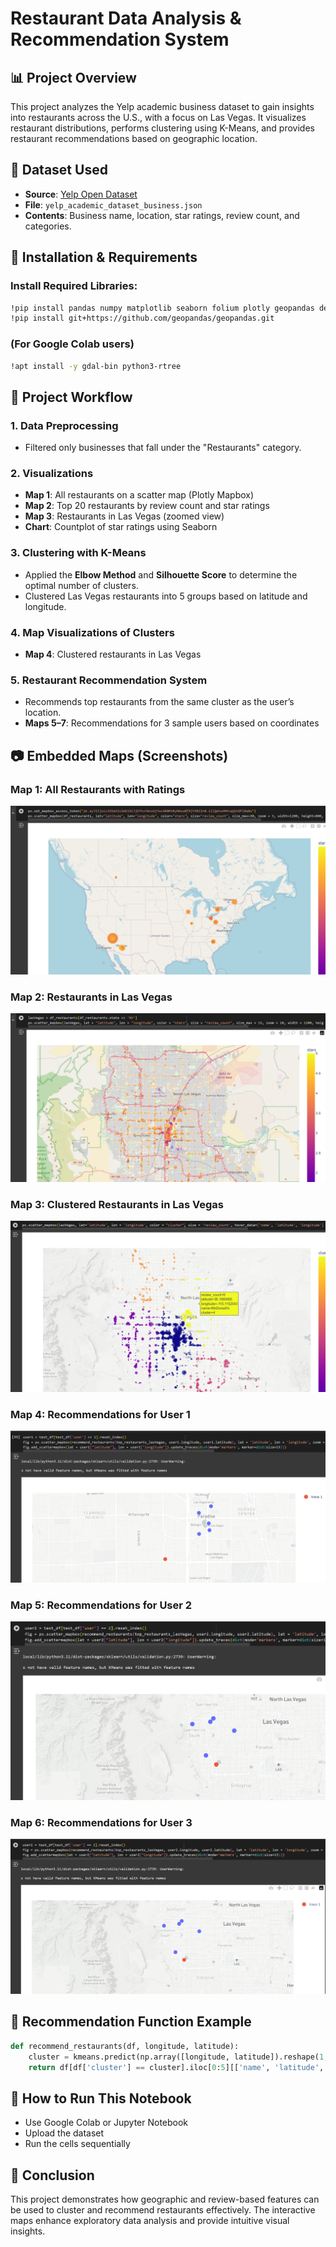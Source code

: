 # Restaurant Data Analysis & Recommendation System

## 📊 Project Overview
This project analyzes the Yelp academic business dataset to gain insights into restaurants across the U.S., with a focus on Las Vegas. It visualizes restaurant distributions, performs clustering using K-Means, and provides restaurant recommendations based on geographic location.

## 📁 Dataset Used
- **Source**: [Yelp Open Dataset](https://www.dropbox.com/s/3x1w789mmuae3ao/yelp_academic_dataset_business.zip)
- **File**: `yelp_academic_dataset_business.json`
- **Contents**: Business name, location, star ratings, review count, and categories.

## 🔧 Installation & Requirements
### Install Required Libraries:
```bash
!pip install pandas numpy matplotlib seaborn folium plotly geopandas descartes scikit-learn
!pip install git+https://github.com/geopandas/geopandas.git
```

### (For Google Colab users)
```bash
!apt install -y gdal-bin python3-rtree
```

## 📌 Project Workflow
### 1. **Data Preprocessing**
- Filtered only businesses that fall under the "Restaurants" category.

### 2. **Visualizations**
- **Map 1**: All restaurants on a scatter map (Plotly Mapbox)
- **Map 2**: Top 20 restaurants by review count and star ratings
- **Map 3**: Restaurants in Las Vegas (zoomed view)
- **Chart**: Countplot of star ratings using Seaborn

### 3. **Clustering with K-Means**
- Applied the **Elbow Method** and **Silhouette Score** to determine the optimal number of clusters.
- Clustered Las Vegas restaurants into 5 groups based on latitude and longitude.

### 4. **Map Visualizations of Clusters**
- **Map 4**: Clustered restaurants in Las Vegas

### 5. **Restaurant Recommendation System**
- Recommends top restaurants from the same cluster as the user’s location.
- **Maps 5–7**: Recommendations for 3 sample users based on coordinates

## 📷 Embedded Maps (Screenshots)
### Map 1: All Restaurants with Ratings
![Map 1](RR_Images/Map_Image1.png)

### Map 2: Restaurants in Las Vegas
![Map 3](RR_Images/Map_Image2.png)

### Map 3: Clustered Restaurants in Las Vegas
![Map 4](RR_Images/Map_Image3.png)

### Map 4: Recommendations for User 1
![Map 5](RR_Images/Map_Image4.png)

### Map 5: Recommendations for User 2
![Map 6](RR_Images/Map_Image5.png)

### Map 6: Recommendations for User 3
![Map 7](RR_Images/Map_Image6.png)

## 📌 Recommendation Function Example
```python
def recommend_restaurants(df, longitude, latitude):
    cluster = kmeans.predict(np.array([longitude, latitude]).reshape(1, -1))[0]
    return df[df['cluster'] == cluster].iloc[0:5][['name', 'latitude', 'longitude']]
```

## 🚀 How to Run This Notebook
- Use Google Colab or Jupyter Notebook
- Upload the dataset
- Run the cells sequentially

## 📎 Conclusion
This project demonstrates how geographic and review-based features can be used to cluster and recommend restaurants effectively. The interactive maps enhance exploratory data analysis and provide intuitive visual insights.


